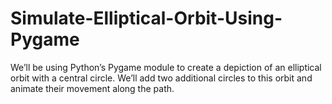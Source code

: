 # Simulate-Elliptical-Orbit-Using-Pygame
We’ll be using Python’s Pygame module to create a depiction of an elliptical orbit with a central circle. We’ll add two additional circles to this orbit and animate their movement along the path.
